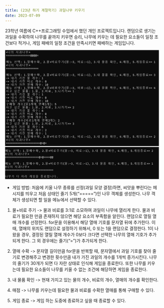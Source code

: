 ```yaml
---
title: (23년 하기 계절학기) 과일나무 키우기
date: 2023-07-09
---
```


23학년 여름에 C++프로그래밍 수업에서 했던 개인 프로젝트입니다. 랜덤으로 생기는 과일을 수확하여 나무를 끝까지 키우면 승리, 나무에 키우는 데 필요한 요소들이 일정 조건보다 적거나, 게임 패배의 일정 조건을 만족시키면 패배하는 게임입니다.

<!--more-->

![screenshot](HarvestGame2.jpg)
![screenshot](HarvestGame3.jpg)

- 게임 방법: 처음에 키울 나무 종류를 선정(과일 모양 결정)하면, 씨앗을 뿌린다는 메시지를 띄우고 처음 상태인 줄기 5개(“=====”)인 나무 객체를 생성한다.
나무 객체가 생성되면 할 일을 메뉴에서 선택할 수 있다.

1. 물+비료 주기 -> 물과 비료를 3:1로 소모하여 과일이 나무에 열리게 한다. 물과 비료가 필요한 만큼 존재하지 않으면 해당 요소의 부족함을 알린다. 랜덤으로 열릴 열매 개수를 선정한다. for문을 이용해서 해당 열매 기호를 문자열 뒤에 추가한다. 이때, 열매의 위치도 랜덤으로 설정하기 위해서, 0 또는 1을 랜덤으로 결정한다. 1이 나왔을 경우, 결정된 열릴 열매 개수가 0보다 크다면 선택한 나무의 열매 기호가 추가되게 한다. 그 외 경우에는 줄기(“=”)가 추가되게 한다.

2. 열매 수확 -> 문자열 길이만큼 for문을 반복할 때, 문자열에서 과일 기호를 찾아 줄기로 변경해주고 변경한 횟수만큼 내가 가진 과일의 개수를 1개씩 증가시킨다. 나무의 줄기가 30개가 되면 다 자란 상태로 인식해 게임을 종료한다. 또한 나무를 키우는데 필요한 요소들이 나무를 키울 수 없는 조건에 해당하면 게임을 종료한다.

3. 내 물품 확인 -> 현재 가지고 있는 물의 개수, 비료의 개수, 열매의 개수를 확인한다.

4. 매점 -> 나무를 키우는데 필요한 물과 비료를 수확한 열매를 통해 구매할 수 있다.

5. 게임 종료 -> 게임 하는 도중에 종료하고 싶을 때 종료할 수 있다.